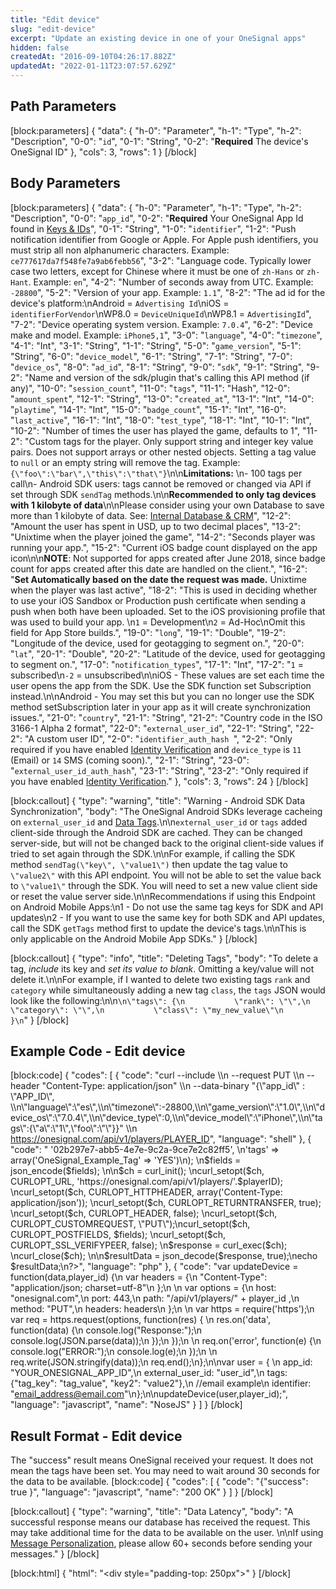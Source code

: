 ```yaml
---
title: "Edit device"
slug: "edit-device"
excerpt: "Update an existing device in one of your OneSignal apps"
hidden: false
createdAt: "2016-09-10T04:26:17.882Z"
updatedAt: "2022-01-11T23:07:57.629Z"
---
```

## Path Parameters
[block:parameters]
{
  "data": {
    "h-0": "Parameter",
    "h-1": "Type",
    "h-2": "Description",
    "0-0": "`id`",
    "0-1": "String",
    "0-2": "**Required** The device's OneSignal ID"
  },
  "cols": 3,
  "rows": 1
}
[/block]
## Body Parameters
[block:parameters]
{
  "data": {
    "h-0": "Parameter",
    "h-1": "Type",
    "h-2": "Description",
    "0-0": "`app_id`",
    "0-2": "**Required** Your OneSignal App Id found in [Keys & IDs](doc:accounts-and-keys)",
    "0-1": "String",
    "1-0": "`identifier`",
    "1-2": "Push notification identifier from Google or Apple. For Apple push identifiers, you must strip all non alphanumeric characters. Example: `ce777617da7f548fe7a9ab6febb56`",
    "3-2": "Language code. Typically lower case two letters, except for Chinese where it must be one of `zh-Hans` or `zh-Hant`. Example: `en`",
    "4-2": "Number of seconds away from UTC. Example: `-28800`",
    "5-2": "Version of your app. Example: `1.1`",
    "8-2": "The ad id for the device's platform:\nAndroid = `Advertising Id`\niOS = `identifierForVendor`\nWP8.0 = `DeviceUniqueId`\nWP8.1 = `AdvertisingId`",
    "7-2": "Device operating system version. Example: `7.0.4`",
    "6-2": "Device make and model. Example: `iPhone5,1`",
    "3-0": "`language`",
    "4-0": "`timezone`",
    "4-1": "Int",
    "3-1": "String",
    "1-1": "String",
    "5-0": "`game_version`",
    "5-1": "String",
    "6-0": "`device_model`",
    "6-1": "String",
    "7-1": "String",
    "7-0": "`device_os`",
    "8-0": "`ad_id`",
    "8-1": "String",
    "9-0": "`sdk`",
    "9-1": "String",
    "9-2": "Name and version of the sdk/plugin that's calling this API method (if any)",
    "10-0": "`session_count`",
    "11-0": "`tags`",
    "11-1": "Hash",
    "12-0": "`amount_spent`",
    "12-1": "String",
    "13-0": "`created_at`",
    "13-1": "Int",
    "14-0": "`playtime`",
    "14-1": "Int",
    "15-0": "`badge_count`",
    "15-1": "Int",
    "16-0": "`last_active`",
    "16-1": "Int",
    "18-0": "`test_type`",
    "18-1": "Int",
    "10-1": "Int",
    "10-2": "Number of times the user has played the game, defaults to 1",
    "11-2": "Custom tags for the player. Only support string and integer key value pairs. Does not support arrays or other nested objects. Setting a tag value to `null` or an empty string will remove the tag.  Example: `{\"foo\":\"bar\",\"this\":\"that\"}`\n\n**Limitations:** \n- 100 tags per call\n- Android SDK users: tags cannot be removed or changed via API if set through SDK `sendTag` methods.\n\n**Recommended to only tag devices with 1 kilobyte of data**\n\nPlease consider using your own Database to save more than 1 kilobyte of data. See: [Internal Database & CRM](doc:internal-database-crm)",
    "12-2": "Amount the user has spent in USD, up to two decimal places",
    "13-2": "Unixtime when the player joined the game",
    "14-2": "Seconds player was running your app.",
    "15-2": "Current iOS badge count displayed on the app icon\n\n**NOTE**: Not supported for apps created after June 2018, since badge count for apps created after this date are handled on the client.",
    "16-2": "**Set Automatically based on the date the request was made.** Unixtime when the player was last active",
    "18-2": "This is used in deciding whether to use your iOS Sandbox or Production push certificate when sending a push when both have been uploaded. Set to the iOS provisioning profile that was used to build your app. \n`1` = Development\n`2` = Ad-Hoc\nOmit this field for App Store builds.",
    "19-0": "`long`",
    "19-1": "Double",
    "19-2": "Longitude of the device, used for geotagging to segment on.",
    "20-0": "`lat`",
    "20-1": "Double",
    "20-2": "Latitude of the device, used for geotagging to segment on.",
    "17-0": "`notification_types`",
    "17-1": "Int",
    "17-2": "`1` = subscribed\n`-2` = unsubscribed\n\niOS - These values are set each time the user opens the app from the SDK. Use the SDK function set Subscription instead.\n\nAndroid - You may set this but you can no longer use the SDK method setSubscription later in your app as it will create synchronization issues.",
    "21-0": "`country`",
    "21-1": "String",
    "21-2": "Country code in the ISO 3166-1 Alpha 2 format",
    "22-0": "`external_user_id`",
    "22-1": "String",
    "22-2": "A custom user ID",
    "2-0": "`identifier_auth_hash `",
    "2-2": "Only required if you have enabled [Identity Verification](doc:identity-verification) and `device_type` is `11` (Email) or `14` SMS (coming soon).",
    "2-1": "String",
    "23-0": "`external_user_id_auth_hash`",
    "23-1": "String",
    "23-2": "Only required if you have enabled [Identity Verification](doc:identity-verification)."
  },
  "cols": 3,
  "rows": 24
}
[/block]

[block:callout]
{
  "type": "warning",
  "title": "Warning - Android SDK Data Synchronization",
  "body": "The OneSignal Android SDKs leverage cacheing on `external_user_id` and [Data Tags](doc:add-user-data-tags).\n\n`external_user_id` or `tags` added client-side through the Android SDK are cached. They can be changed server-side, but will not be changed back to the original client-side values if tried to set again through the SDK.\n\nFor example, if calling the SDK method `sendTag(\"key\", \"value1\")` then update the tag value to `\"value2\"` with this API endpoint. You will not be able to set the value back to `\"value1\"` through the SDK. You will need to set a new value client side or reset the value server side.\n\nRecommendations if using this Endpoint on Android Mobile Apps:\n1 - Do not use the same tag keys for SDK and API updates\n2 - If you want to use the same key for both SDK and API updates, call the SDK `getTags` method first to update the device's tags.\n\nThis is only applicable on the Android Mobile App SDKs."
}
[/block]

[block:callout]
{
  "type": "info",
  "title": "Deleting Tags",
  "body": "To delete a tag, *include* its key and *set its value to blank*. Omitting a key/value will not delete it.\n\nFor example, if I wanted to delete two existing tags `rank` and `category` while simultaneously adding a new tag `class`, the `tags` JSON would look like the following:\n\n```\n\"tags\": {\n           \"rank\": \"\",\n           \"category\": \"\",\n           \"class\": \"my_new_value\"\n        }\n```"
}
[/block]

## Example Code - Edit device
[block:code]
{
  "codes": [
    {
      "code": "curl --include \\\n     --request PUT \\\n     --header \"Content-Type: application/json\" \\\n     --data-binary \"{\\\"app_id\\\" : \\\"APP_ID\\\", \\\n\\\"language\\\":\\\"es\\\",\\\n\\\"timezone\\\":-28800,\\\n\\\"game_version\\\":\\\"1.0\\\",\\\n\\\"device_os\\\":\\\"7.0.4\\\",\\\n\\\"device_type\\\":0,\\\n\\\"device_model\\\":\\\"iPhone\\\",\\\n\\\"tags\\\":{\\\"a\\\":\\\"1\\\",\\\"foo\\\":\\\"\\\"}}\" \\\n     https://onesignal.com/api/v1/players/PLAYER_ID",
      "language": "shell"
    },
    {
      "code": "<?PHP\n$playerID = '8dee0e23-410d-4a9a-b8ce-bfe4c5257ccc';\n$fields = array( \n'app_id' => '02b297e7-abb5-4e7e-9c2a-9ce7e2c82ff5', \n'tags' => array('OneSignal_Example_Tag' => 'YES')\n); \n$fields = json_encode($fields); \n\n$ch = curl_init(); \ncurl_setopt($ch, CURLOPT_URL, 'https://onesignal.com/api/v1/players/'.$playerID); \ncurl_setopt($ch, CURLOPT_HTTPHEADER, array('Content-Type: application/json')); \ncurl_setopt($ch, CURLOPT_RETURNTRANSFER, true); \ncurl_setopt($ch, CURLOPT_HEADER, false); \ncurl_setopt($ch, CURLOPT_CUSTOMREQUEST, \"PUT\");\ncurl_setopt($ch, CURLOPT_POSTFIELDS, $fields); \ncurl_setopt($ch, CURLOPT_SSL_VERIFYPEER, false); \n$response = curl_exec($ch); \ncurl_close($ch); \n\n$resultData = json_decode($response, true);\necho $resultData;\n?>",
      "language": "php"
    },
    {
      "code": "var updateDevice = function(data,player_id) {\n  var headers = {\n    \"Content-Type\": \"application/json; charset=utf-8\"\n  };\n  \n  var options = {\n    host: \"onesignal.com\",\n    port: 443,\n    path: \"/api/v1/players/\" + player_id ,\n    method: \"PUT\",\n    headers: headers\n  };\n  \n  var https = require('https');\n  var req = https.request(options, function(res) {  \n    res.on('data', function(data) {\n      console.log(\"Response:\");\n      console.log(JSON.parse(data));\n    });\n  });\n  \n  req.on('error', function(e) {\n    console.log(\"ERROR:\");\n    console.log(e);\n  });\n  \n  req.write(JSON.stringify(data));\n  req.end();\n};\n\nvar user = { \n  app_id: \"YOUR_ONESIGNAL_APP_ID\",\n  external_user_id: \"user_id\",\n  tags: {\"tag_key\": \"tag_value\", \"key2\": \"value2\"},\n  //email example\n  identifier: \"email_address@email.com\"\n};\n\nupdateDevice(user,player_id);",
      "language": "javascript",
      "name": "NoseJS"
    }
  ]
}
[/block]
## Result Format - Edit device

The "success" result means OneSignal received your request. It does not mean the tags have been set. You may need to wait around 30 seconds for the data to be available.
[block:code]
{
  "codes": [
    {
      "code": "{\"success\": true }",
      "language": "javascript",
      "name": "200 OK"
    }
  ]
}
[/block]

[block:callout]
{
  "type": "warning",
  "title": "Data Latency",
  "body": "A successful response means our database has received the request. This may take additional time for the data to be available on the user. \n\nIf using [Message Personalization](doc:personalization), please allow 60+ seconds before sending your messages."
}
[/block]

[block:html]
{
  "html": "<div style=\"padding-top: 250px\"></div>"
}
[/block]